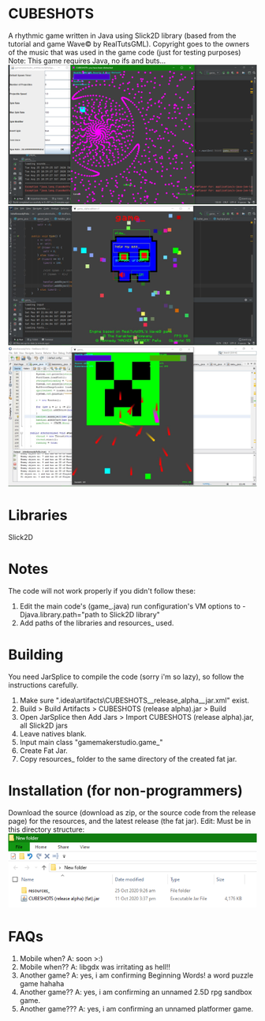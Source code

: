 # CUBESHOTS
A rhythmic game written in Java using Slick2D library (based from the tutorial and game Wave© by RealTutsGML). Copyright goes to the owners of the music that was used in the game code (just for testing purposes)
Note: This game requires Java, no ifs and buts...
![image 1](https://github.com/GDjkhp/CUBESHOTS/blob/master/readme%20pics/1%20attempt%20storm.PNG)
![image 2](https://github.com/GDjkhp/CUBESHOTS/blob/master/readme%20pics/game%20showcase%202.jpg)
![image 3](https://github.com/GDjkhp/CUBESHOTS/blob/master/readme%20pics/game_%20showcase.jpg)
# Libraries
Slick2D
# Notes
The code will not work properly if you didn't follow these:
1. Edit the main code's (game_.java) run configuration's VM options to -Djava.library.path="path to Slick2D library"
2. Add paths of the libraries and resources_ used.
# Building
You need JarSplice to compile the code (sorry i'm so lazy), so follow the instructions carefully.
1. Make sure ".idea\artifacts\CUBESHOTS__release_alpha__jar.xml" exist.
2. Build > Build Artifacts > CUBESHOTS (release alpha).jar > Build
3. Open JarSplice then Add Jars > Import CUBESHOTS (release alpha).jar, all Slick2D jars
4. Leave natives blank.
5. Input main class "gamemakerstudio.game_"
6. Create Fat Jar.
7. Copy resources_ folder to the same directory of the created fat jar.
# Installation (for non-programmers)
Download the source (download as zip, or the source code from the release page) for the resources, and the latest release (the fat jar).
Edit: Must be in this directory structure:
![add_dir](https://github.com/GDjkhp/CUBESHOTS/blob/master/readme%20pics/dir.png)
# FAQs
1. Mobile when?
A: soon >:)
2. Mobile when??
A: libgdx was irritating as hell!!
3. Another game?
A: yes, i am confirming Beginning Words! a word puzzle game hahaha
4. Another game??
A: yes, i am confirming an unnamed 2.5D rpg sandbox game.
5. Another game???
A: yes, i am confirming an unnamed platformer game.
